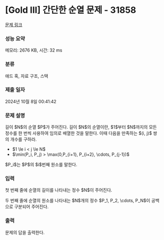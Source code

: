 # [Gold III] 간단한 순열 문제 - 31858 

[문제 링크](https://www.acmicpc.net/problem/31858) 

### 성능 요약

메모리: 2676 KB, 시간: 32 ms

### 분류

애드 혹, 자료 구조, 스택

### 제출 일자

2024년 10월 8일 00:41:42

### 문제 설명

<p>길이 $N$의 순열 $P$가 주어진다. 길이 $N$의 순열이란, $1$부터 $N$까지의 모든 정수를 한 번씩 사용하여 임의로 배열한 것을 말한다. 이때 다음을 만족하는 $(i, j)$ 쌍의 개수를 구하라.</p>

<ul>
	<li>$1 \le i < j \le N$</li>
	<li>$\min(P_i, P_j) > \max(0,P_{i+1}, P_{i+2}, \cdots, P_{j-1})$</li>
</ul>

<p>$P_i$는 $P$의 $i$번째 원소를 말한다.</p>

### 입력 

 <p>첫 번째 줄에 순열의 길이를 나타내는 정수 $N$이 주어진다.</p>

<p>두 번째 줄에 순열의 원소를 나타내는 $N$개의 정수 $P_1, P_2, \cdots, P_N$이 공백으로 구분되어 주어진다.</p>

### 출력 

 <p>문제의 답을 출력한다.</p>

